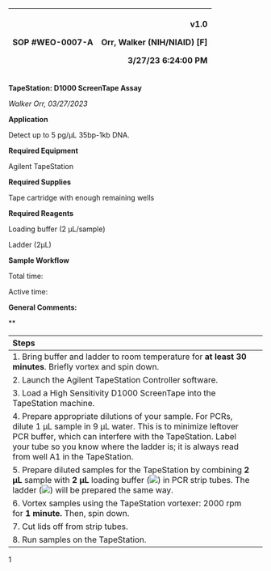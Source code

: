 ﻿|SOP #WEO-0007-A                      |<p>v1.0</p><p>Orr, Walker (NIH/NIAID) [F]</p><p>3/27/23 6:24:00 PM</p>|
| :- | -: |

**TapeStation: D1000 ScreenTape Assay**

*Walker Orr, 03/27/2023*

**Application**

Detect up to 5 pg/µL 35bp-1kb DNA.

**Required Equipment**

Agilent TapeStation

**Required Supplies**

Tape cartridge with enough remaining wells

**Required Reagents**

Loading buffer (2 µL/sample)

Ladder (2µL)

**Sample Workflow**

Total time: 

Active time: 

**General Comments:**



**

|**Steps**||
| :- | :- |
|1. Bring buffer and ladder to room temperature for **at least 30 minutes**. Briefly vortex and spin down.||
|2. Launch the Agilent TapeStation Controller software.||
|3. Load a High Sensitivity D1000 ScreenTape into the TapeStation machine.||
|4. Prepare appropriate dilutions of your sample. For PCRs, dilute 1 µL sample in 9 µL water. This is to minimize leftover PCR buffer, which can interfere with the TapeStation. Label your tube so you know where the ladder is; it is always read from well A1 in the TapeStation.||
|5. Prepare diluted samples for the TapeStation by combining **2 µL** sample with **2 µL** loading buffer (![](Aspose.Words.fe560d5e-5a51-4246-bf2d-48178c80fb39.001.png)) in PCR strip tubes. The ladder (![](Aspose.Words.fe560d5e-5a51-4246-bf2d-48178c80fb39.002.png)) will be prepared the same way.||
|6. Vortex samples using the TapeStation vortexer: 2000 rpm for **1 minute.** Then, spin down.||
|7. Cut lids off from strip tubes.||
|8. Run samples on the TapeStation.||


1

